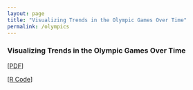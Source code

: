 ```yaml
---
layout: page
title: "Visualizing Trends in the Olympic Games Over Time"
permalink: /olympics
---
```


### Visualizing Trends in the Olympic Games Over Time
[[PDF](arosenblum1.github.io/arosenblum1/Portfolio/Visualizing%20Trends%20in%20the%20Olympic%20Games%20Over%20Time/Report%20-%20Olympics.pdf)]

[[R Code](https://github.com/arosenblum1/arosenblum1/blob/15dd8a0a42ffa20fab43b25bfb4212725c6fddb1/Portfolio/Visualizing%20Trends%20in%20the%20Olympic%20Games%20Over%20Time/my_code.Rmd)]

